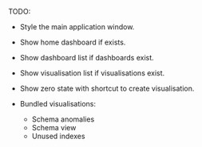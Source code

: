 TODO:

- Style the main application window.
- Show home dashboard if exists.
- Show dashboard list if dashboards exist.
- Show visualisation list if visualisations exist.
- Show zero state with shortcut to create visualisation.

- Bundled visualisations:
  - Schema anomalies
  - Schema view
  - Unused indexes
